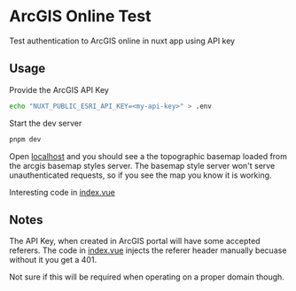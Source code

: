 # ArcGIS Online Test

Test authentication to ArcGIS online in nuxt app using API key

## Usage

Provide the ArcGIS API Key

```bash
echo "NUXT_PUBLIC_ESRI_API_KEY=<my-api-key>" > .env
```

Start the dev server

```bash
pnpm dev
```

Open [localhost](http://localhost:3030) and you should see a the
topographic basemap loaded from the arcgis basemap styles server.
The basemap style server won't serve unauthenticated requests, so
if you see the map you know it is working.

Interesting code in [index.vue](./pages/index.vue)

## Notes

The API Key, when created in ArcGIS portal will have some accepted referers.
The code in [index.vue](./pages/index.vue) injects the referer header manually
becuase without it you get a 401.

Not sure if this will be required when operating on a proper domain though.
